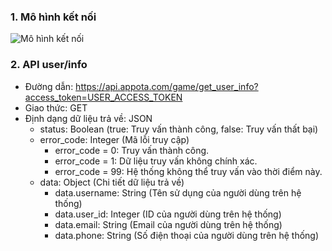 ### 1. Mô hình kết nối
![Mô hình kết nối](https://github.com/appota/ios-game-sdk/raw/master/docs/user_flow.png)
### 2. API user/info
* Đường dẫn: https://api.appota.com/game/get_user_info?access_token=USER_ACCESS_TOKEN
* Giao thức: GET
* Định dạng dữ liệu trả về: JSON
    * status: Boolean (true: Truy vấn thành công, false: Truy vấn thất bại)
    * error_code: Integer (Mã lỗi truy cập)
        * error_code = 0: Truy vấn thành công.
        * error_code = 1: Dữ liệu truy vấn không chính xác.
        * error_code = 99: Hệ thống không thể truy vấn vào thời điểm này.
    * data: Object (Chi tiết dữ liệu trả về)
        * data.username: String (Tên sử dụng của người dùng trên hệ thống)
        * data.user_id: Integer (ID của người dùng trên hệ thống)
        * data.email: String (Email của người dùng trên hệ thống)
        * data.phone: String (Số điện thoại của người dùng trên hệ thống)